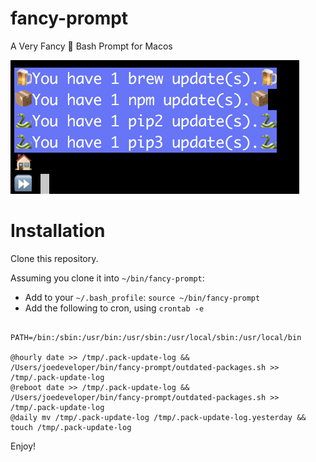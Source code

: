 # fancy-prompt
A Very Fancy 🎩 Bash Prompt for Macos

![Demo](example.png)

# Installation

Clone this repository.

Assuming you clone it into `~/bin/fancy-prompt`:

* Add to your `~/.bash_profile`: `source ~/bin/fancy-prompt`
* Add the following to cron, using `crontab -e`

```

PATH=/bin:/sbin:/usr/bin:/usr/sbin:/usr/local/sbin:/usr/local/bin

@hourly date >> /tmp/.pack-update-log && /Users/joedeveloper/bin/fancy-prompt/outdated-packages.sh >> /tmp/.pack-update-log
@reboot date >> /tmp/.pack-update-log && /Users/joedeveloper/bin/fancy-prompt/outdated-packages.sh >> /tmp/.pack-update-log
@daily mv /tmp/.pack-update-log /tmp/.pack-update-log.yesterday && touch /tmp/.pack-update-log

```

Enjoy!
